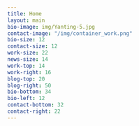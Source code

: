 ```yaml
---
title: Home
layout: main
bio-image: img/Yanting-5.jpg
contact-image: "/img/container_work.png"
bio-size: 12
contact-size: 12
work-size: 22
news-size: 14
work-top: 14
work-right: 16
blog-top: 20
blog-right: 50
bio-bottom: 34
bio-left: 12
contact-bottom: 32
contact-right: 22
---
```

